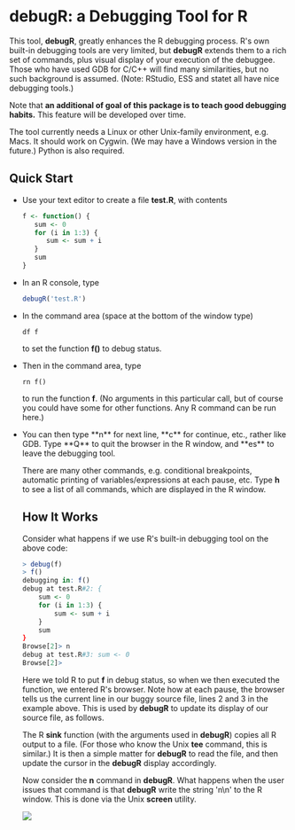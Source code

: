 
# debugR:  a Debugging Tool for R

This tool, **debugR**, 
greatly enhances the R debugging process.  R's own
built-in debugging tools are very limited, but **debugR**
extends them to a rich set of commands, plus visual display of your
execution of the debuggee.  Those who have used GDB for C/C++ will find
many similarities, but no such background is assumed.  (Note:  RStudio,
ESS and statet all have nice debugging tools.)

Note that **an additional of goal of this package is to teach good
debugging habits.**  This feature will be developed over time.

The tool currently needs a Linux or other Unix-family environment, e.g. Macs. 
It should work on Cygwin.  (We may have a Windows version in the future.)
Python is also required.

## Quick Start

<UL>

<li> Use your text editor to create a file <strong>test.R</strong>, with
contents

```R
f <- function() {
   sum <- 0
   for (i in 1:3) {
      sum <- sum + i
   }
   sum
}
```
</li> </p> 

<li> In an R console, type

```R
debugR('test.R')
```

<li> In the command area (space at the bottom of the window type)

```
df f
```

to set the function <strong>f()</strong> to debug status.  
</li> </p> 

<li> Then in the command area, type

```
rn f()
```

to run the function **f**.  (No arguments in this
particular call, but of course you could have some for other functions.
Any R command can be run here.)
</li> </p> 

<li> You can then type **n** for next line, **c**
for continue, etc., rather like GDB.  Type **Q** to quit
the browser in the R window, and **es** to leave the debugging tool.
</li> </p> 

There are many other commands, e.g. conditional breakpoints, automatic
printing of variables/expressions at each pause, etc.  Type **h** to see
a list of all commands, which are displayed in the R window.

## How It Works

Consider what happens if we use R's built-in debugging tool on the
above code:

```R
> debug(f)
> f()
debugging in: f()
debug at test.R#2: {
    sum <- 0
    for (i in 1:3) {
        sum <- sum + i
    }
    sum
}
Browse[2]> n
debug at test.R#3: sum <- 0
Browse[2]> 
```

Here we told R to put **f** in debug status, so when we then executed the
function, we entered R's browser.  Note how at each pause, the browser 
tells us the current line in our buggy source file, lines 2 and 3 in the
example above.  This is used by **debugR** to update its display of our
source file, as follows.

The R **sink** function (with the arguments used in **debugR**) copies
all R output to a file.  (For those who know the Unix **tee** command,
this is similar.)  It is then a simple matter for **debugR** to read the
file, and then update the cursor in the **debugR** display accordingly.

Now consider the **n** command in **debugR**.  What happens when the
user issues that command is that **debugR** write the string 'n\n' to
the R window.  This is done via the Unix **screen** utility.

<img src = http://heather.cs.ucdavis.edu/debugRcartoon.png>

